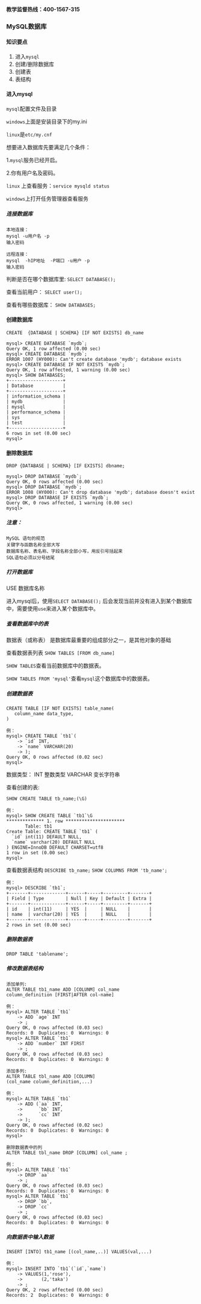 #### 教学监督热线：400-1567-315

### MySQL数据库

#### 知识要点

1. 进入`mysql`
2. 创建/删除数据库
3. 创建表
4. 表结构

#### 进入mysql

`mysql`配置文件及目录

`windows`上面是安装目录下的my.ini

`linux`是`etc/my.cnf`

想要进入数据库先要满足几个条件：

1.`mysql`服务已经开启。

2.你有用户名及密码。

`linux` 上查看服务：`service mysqld status` 

`windows`上打开任务管理器查看服务

##### 连接数据库

```
本地连接：
mysql -u用户名 -p
输入密码

远程连接：
mysql  -hIP地址  -P端口 -u用户 -p
输入密码
```

判断是否在哪个数据库里:
`SELECT DATABASE();`

查看当前用户：
`SELECT user();` 

查看有哪些数据库：
`SHOW DATABASES;`

#### 创建数据库

`CREATE  {DATABASE | SCHEMA} [IF NOT EXISTS] db_name`

```
mysql> CREATE DATABASE `mydb`;
Query OK, 1 row affected (0.00 sec)
mysql> CREATE DATABASE `mydb`;
ERROR 1007 (HY000): Can't create database 'mydb'; database exists
mysql> CREATE DATABASE IF NOT EXISTS `mydb`;
Query OK, 1 row affected, 1 warning (0.00 sec)
mysql> SHOW DATABASES;
+--------------------+
| Database           |
+--------------------+
| information_schema |
| mydb               |
| mysql              |
| performance_schema |
| sys                |
| test               |
+--------------------+
6 rows in set (0.00 sec)
mysql>
```

#### 删除数据库

`DROP {DATABASE | SCHEMA} [IF EXISTS] dbname;`

```
mysql> DROP DATABASE `mydb`;
Query OK, 0 rows affected (0.00 sec)
mysql> DROP DATABASE `mydb`;
ERROR 1008 (HY000): Can't drop database 'mydb'; database doesn't exist
mysql> DROP DATABASE IF EXISTS `mydb`;
Query OK, 0 rows affected, 1 warning (0.00 sec)
mysql>
```

##### 注意：

```
MySQL 语句的规范
关键字与函数名称全部大写
数据库名称、表名称、字段名称全部小写，用反引号括起来
SQL语句必须以分号结尾
```

##### 打开数据库

USE 数据库名称

进入mysql后，使用`SELECT DATABASE();` 后会发现当前并没有进入到某个数据库中，需要使用`use`来进入某个数据库中。

##### 查看数据库中的表

数据表（或称表）
是数据库最重要的组成部分之一，是其他对象的基础

查看数据表列表
`SHOW TABLES [FROM db_name]`

`SHOW TABLES`查看当前数据库中的数据表。

`SHOW TABLES FROM 'mysql'`查看`mysql`这个数据库中的数据表。

##### 创建数据表

```
CREATE TABLE [IF NOT EXISTS] table_name(
   column_name data_type,
)
```

```
例：
mysql> CREATE TABLE `tb1`(
    -> `id` INT,
    -> `name` VARCHAR(20)
    -> );
Query OK, 0 rows affected (0.02 sec)
mysql>
```

数据类型：
INT   整数类型
VARCHAR  变长字符串

查看创建的表:

`SHOW CREATE TABLE tb_name;(\G)`

```
例：
mysql> SHOW CREATE TABLE `tb1`\G
************** 1. row **********************
       Table: tb1
Create Table: CREATE TABLE `tb1` (
  `id` int(11) DEFAULT NULL,
  `name` varchar(20) DEFAULT NULL
) ENGINE=InnoDB DEFAULT CHARSET=utf8
1 row in set (0.00 sec)
mysql>
```

查看数据表结构
`DESCRIBE tb_name;`
`SHOW COLUMNS FROM 'tb_name';` 

```
例：
mysql> DESCRIBE `tb1`;
+-------+-------------+------+-----+---------+-------+
| Field | Type        | Null | Key | Default | Extra |
+-------+-------------+------+-----+---------+-------+
| id    | int(11)     | YES  |     | NULL    |       |
| name  | varchar(20) | YES  |     | NULL    |       |
+-------+-------------+------+-----+---------+-------+
2 rows in set (0.00 sec)
```

##### 删除数据表

`DROP TABLE 'tablename';` 

##### 修改数据表结构

```
添加单列:
ALTER TABLE tb1_name ADD [COLUNM] col_name
column_definition [FIRST|AFTER col-name]
```

```
例：
mysql> ALTER TABLE `tb1`
    -> ADD `age` INT
    -> ;
Query OK, 0 rows affected (0.03 sec)
Records: 0  Duplicates: 0  Warnings: 0
mysql> ALTER TABLE `tb1`
    -> ADD `number` INT FIRST
    -> ;
Query OK, 0 rows affected (0.03 sec)
Records: 0  Duplicates: 0  Warnings: 0
```

```
添加多列:
ALTER TABLE tbl_name ADD [COLUMN]
(col_name column_definition,...)
```

```
例：
mysql> ALTER TABLE `tb1`
    -> ADD (`aa` INT,
    ->      `bb` INT,
    ->      `cc` INT
    -> );
Query OK, 0 rows affected (0.02 sec)
Records: 0  Duplicates: 0  Warnings: 0
mysql>
```

```
删除数据表中的列
ALTER TABLE tbl_name DROP [COLUMN] col_name ;
```

```
例：
mysql> ALTER TABLE `tb1`
    -> DROP `aa`
    -> ;
Query OK, 0 rows affected (0.03 sec)
Records: 0  Duplicates: 0  Warnings: 0
mysql> ALTER TABLE `tb1`
    -> DROP `bb`,
    -> DROP `cc`
    -> ;
Query OK, 0 rows affected (0.03 sec)
Records: 0  Duplicates: 0  Warnings: 0
```

##### 向数据表中输入数据

`INSERT [INTO] tb1_name [(col_name,..)] VALUES(val,...)`

```
例：
mysql> INSERT INTO `tb1`(`id`,`name`)
    -> VALUES(1,'rose'),
    ->       (2,'taka')
    -> ;
Query OK, 2 rows affected (0.00 sec)
Records: 2  Duplicates: 0  Warnings: 0
```